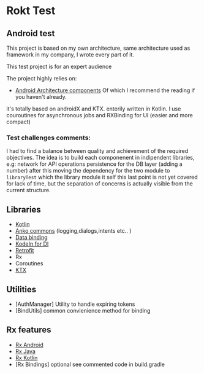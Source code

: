 # Rokt Test

## Android test
This project is  based on my own architecture, same architecture used as framework in my company, I wrote every part of it. 

This test project is for an expert audience

The project highly relies on:
  - [Android Architecture components](https://developer.android.com/topic/libraries/architecture/guide.html)
   Of which I recommend the reading if you haven't already.
  
it's totally based on androidX and KTX. enterily written in Kotlin. 
I use couroutines for asynchronous jobs and RXBinding for UI (easier and more compact)
 
###  Test challenges comments:

I had to find a balance between quality and achievement of the required objectives. 
The idea is to build each componenent in indipendent libraries, 
e.g: network for API operations
persistence for the DB layer (adding a number)
after this moving the dependency for the two module to `libraryTest` which the library module it self
this last point is not yet covered for lack of time, but the separation of concerns is actually visible from the current structure. 


  

## Libraries
  - [Kotlin](https://kotlinlang.org/)
  - [Anko commons](https://github.com/Kotlin/anko/wiki) (logging,dialogs,intents etc.. )
  - [Data binding](https://developer.android.com/topic/libraries/data-binding/index.html)
  - [KodeIn for DI](https://github.com/SalomonBrys/Kodein) 
  - [Retrofit](http://square.github.io/retrofit/)
  -  Rx
  -  Coroutines
  - [KTX](https://github.com/android/android-ktx)

## Utilities
  - [AuthManager] Utility to handle expiring tokens
  - [BindUtils] common convienience method for binding
 
## Rx features
  - [Rx Android](https://github.com/ReactiveX/RxAndroid)
  - [Rx Java](https://github.com/ReactiveX/RxJava)
  - [Rx Kotlin](https://github.com/ReactiveX/RxKotlin) 
  - [Rx Bindings] optional see commented code in build.gradle
